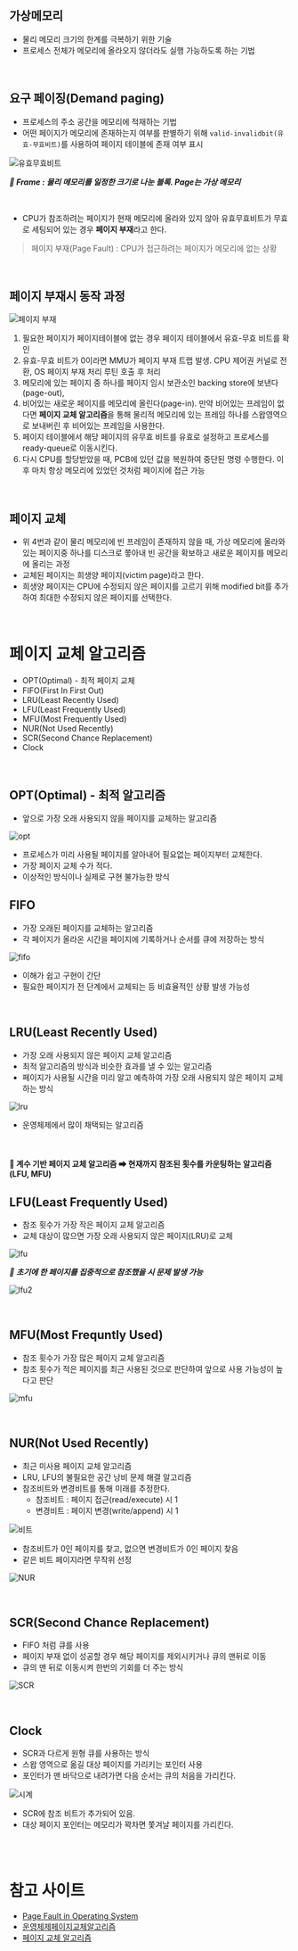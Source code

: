 ## 가상메모리

- 물리 메모리 크기의 한계를 극복하기 위한 기술
- 프로세스 전체가 메모리에 올라오지 않더라도 실행 가능하도록 하는 기법



<br/>

## 요구 페이징(Demand paging)

- 프로세스의 주소 공간을 메모리에 적재하는 기법
- 어떤 페이지가 메모리에 존재하는지 여부를 판별하기 위해 `valid-invalidbit(유효-무효비트)`를 사용하여 페이지 테이블에 존재 여부 표시

![유효무효비트](https://velog.velcdn.com/images%2Flcy960729%2Fpost%2Fd06a8f42-967d-4f18-bc4f-77a00fba9bc8%2Fimage.png)

***📌 Frame : 물리 메모리를 일정한 크기로 나눈 블록. Page는 가상 메모리***

<br/>

- CPU가 참조하려는 페이지가 현재 메모리에 올라와 있지 않아 유효무효비트가 무효로 세팅되어 있는 경우 **페이지 부재**라고 한다.

> 페이지 부재(Page Fault) : CPU가 접근하려는 페이지가 메모리에 없는 상황


<br/>

## 페이지 부재시 동작 과정

![페이지 부재](https://s3.ap-south-1.amazonaws.com/s3.studytonight.com/tutorials/uploads/pictures/1609227978-71449.png)

1. 필요한 페이지가 페이지테이블에 없는 경우 페이지 테이블에서 유효-무효 비트를 확인
2. 유효-무효 비트가 0이라면 MMU가 페이지 부재 트랩 발생. CPU 제어권 커널로 전환, OS 페이지 부재 처리 루틴 호출 후 처리
3. 메모리에 있는 페이지 중 하나를 페이지 임시 보관소인 backing store에 보낸다(page-out), 
4. 비어있는 새로운 페이지를 메모리에 올린다(page-in). 만약 비어있는 프레임이 없다면 **페이지 교체 알고리즘**을 통해 물리적 메모리에 있는 프레임 하나를 스왑영역으로 보내버린 후 비어있는 프레임을 사용한다.
5. 페이지 테이블에서 해당 페이지의 유무효 비트를 유효로 설정하고 프로세스를 ready-queue로 이동시킨다.
6. 다시 CPU를 할당받았을 때, PCB에 있던 값을 복원하여 중단된 명령 수행한다. 이후 마치 항상 메모리에 있었던 것처럼 페이지에 접근 가능


<br/>

## 페이지 교체

- 위 4번과 같이 물리 메모리에 빈 프레임이 존재하지 않을 때, 가상 메모리에 올라와 있는 페이지중 하나를 디스크로 쫗아내 빈 공간을 확보하고 새로운 페이지를 메모리에 올리는 과정
- 교체된 페이지는 희생양 페이지(victim page)라고 한다.
- 희생양 페이지는 CPU에 수정되지 않은 페이지를 고르기 위해 modified bit를 추가하여 최대한 수정되지 않은 페이지를 선택한다.

<br/>

# 페이지 교체 알고리즘

- OPT(Optimal) - 최적 페이지 교체
- FIFO(First In First Out)
- LRU(Least Recently Used)
- LFU(Least Frequently Used)
- MFU(Most Frequently Used)
- NUR(Not Used Recently)
- SCR(Second Chance Replacement)
- Clock

<br/>

## OPT(Optimal) - 최적 알고리즘

- 앞으로 가장 오래 사용되지 않을 페이지를 교체하는 알고리즘

![opt](https://miro.medium.com/max/1400/1*MHoq4CVbRsKyXwycQanhnA.png)

- 프로세스가 미리 사용될 페이지를 알아내어 필요없는 페이지부터 교체한다.
- 가장 페이지 교체 수가 적다.
- 이상적인 방식이나 실제로 구현 불가능한 방식

## FIFO

- 가장 오래된 페이지를 교체하는 알고리즘
- 각 페이지가 올라온 시간을 페이지에 기록하거나 순서를 큐에 저장하는 방식

![fifo](https://miro.medium.com/max/1400/1*PisBTTZmXb2ZLHix7RdBCQ.png)

- 이해가 쉽고 구현이 간단
- 필요한 페이지가 전 단계에서 교체되는 등 비효율적인 상황 발생 가능성

<br/>

## LRU(Least Recently Used)

- 가장 오래 사용되지 않은 페이지 교체 알고리즘
- 최적 알고리즘의 방식과 비슷한 효과를 낼 수 있는 알고리즘
- 페이지가 사용될 시간을 미리 알고 예측하여 가장 오래 사용되지 않은 페이지 교체하는 방식

![lru](https://miro.medium.com/max/1400/1*2KmdY3wX68yaZnF6MwwTqg.png)

- 운영체제에서 많이 채택되는 알고리즘

<br/>

#### 📌 계수 기반 페이지 교체 알고리즘 ➡ 현재까지 참조된 횟수를 카운팅하는 알고리즘 (LFU, MFU)


## LFU(Least Frequently Used)

- 참조 횟수가 가장 작은 페이지 교체 알고리즘
- 교체 대상이 많으면 가장 오래 사용되지 않은 페이지(LRU)로 교체

![lfu](https://miro.medium.com/max/1400/1*nIY4ek2yu3jsND7na4AF-Q.png)

***📌 초기에 한 페이지를 집중적으로 참조했을 시 문제 발생 가능***

![lfu2](https://miro.medium.com/max/1400/1*mBZHbLoadaZEfTMkbhcJQQ.png)

<br/>

## MFU(Most Frequntly Used)

- 참조 횟수가 가장 많은 페이지 교체 알고리즘
- 참조 횟수가 적은 페이지를 최근 사용된 것으로 판단하여 앞으로 사용 가능성이 높다고 판단

![mfu](https://miro.medium.com/max/1400/1*e5lca52SoQeiDmy4CvykIA.png)

<br/>

## NUR(Not Used Recently)

- 최근 미사용 페이지 교체 알고리즘
- LRU, LFU의 불필요한 공간 낭비 문제 해결 알고리즘
- 참조비트와 변경비트를 통해 미래를 추정한다.
    - 참조비트 : 페이지 접근(read/execute) 시 1
    - 변경비트 : 페이지 변경(write/append) 시 1

![비트](https://yansigit.github.io/posts/%ed%8e%98%ec%9d%b4%ec%a7%80-%ea%b5%90%ec%b2%b4-%ec%95%8c%ea%b3%a0%eb%a6%ac%ec%a6%98/Untitled%208.png)

- 참조비트가 0인 페이지를 찾고, 없으면 변경비트가 0인 페이지 찾음
- 같은 비트 페이지라면 무작위 선정

![NUR](https://yansigit.github.io/posts/%ed%8e%98%ec%9d%b4%ec%a7%80-%ea%b5%90%ec%b2%b4-%ec%95%8c%ea%b3%a0%eb%a6%ac%ec%a6%98/Untitled%209.png)

<br/>

## SCR(Second Chance Replacement)

- FIFO 처럼 큐를 사용
- 페이지 부재 없이 성공할 경우 해당 페이지를 제외시키거나 큐의 맨뒤로 이동
- 큐의 맨 뒤로 이동시켜 한번의 기회를 더 주는 방식

![SCR](https://yansigit.github.io/posts/%ed%8e%98%ec%9d%b4%ec%a7%80-%ea%b5%90%ec%b2%b4-%ec%95%8c%ea%b3%a0%eb%a6%ac%ec%a6%98/Untitled%2010.png)

<br/>

## Clock

- SCR과 다르게 원형 큐를 사용하는 방식
- 스왑 영역으로 옮길 대상 페이지를 가리키는 포인터 사용
- 포인터가 맨 바닥으로 내려가면 다음 순서는 큐의 처음을 가리킨다.

![시계](https://yansigit.github.io/posts/%ed%8e%98%ec%9d%b4%ec%a7%80-%ea%b5%90%ec%b2%b4-%ec%95%8c%ea%b3%a0%eb%a6%ac%ec%a6%98/Untitled%2012.png)

- SCR에 참조 비트가 추가되어 있음.
- 대상 페이지 포인터는 메모리가 꽉차면 쫓겨날 페이지를 가리킨다.


<br/>
<br/>



# 참고 사이트

- [Page Fault in Operating System](https://www.studytonight.com/operating-system/page-fault-in-operating-system)
- [운영체제페이지교체알고리즘](https://yansigit.github.io/blog/%EC%9A%B4%EC%98%81%EC%B2%B4%EC%A0%9C-%ED%8E%98%EC%9D%B4%EC%A7%80-%EA%B5%90%EC%B2%B4-%EC%95%8C%EA%B3%A0%EB%A6%AC%EC%A6%98/)
- [페이지 교체 알고리즘](https://steady-coding.tistory.com/526)